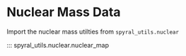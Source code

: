 # Nuclear Mass Data

Import the nuclear mass utilties from `spyral_utils.nuclear`

::: spyral_utils.nuclear.nuclear_map
